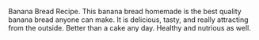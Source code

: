 Banana Bread Recipe. This banana bread homemade is the best quality banana bread anyone can make. It is delicious, tasty, and really attracting from the outside. Better than a cake any day. Healthy and nutrious as well.